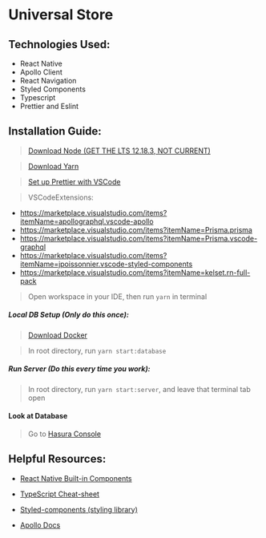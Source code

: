 # Universal Store

## Technologies Used:
-   React Native
-   Apollo Client
-   React Navigation
-   Styled Components
-   Typescript
-   Prettier and Eslint

## Installation Guide:

> [Download Node (GET THE LTS 12.18.3, NOT CURRENT)](https://nodejs.org/en/download/)

> [Download Yarn](https://classic.yarnpkg.com/en/docs/cli/install/)

> [Set up Prettier with VSCode](https://www.codereadability.com/automated-code-formatting-with-prettier/)

> VSCodeExtensions:
- https://marketplace.visualstudio.com/items?itemName=apollographql.vscode-apollo
- https://marketplace.visualstudio.com/items?itemName=Prisma.prisma
- https://marketplace.visualstudio.com/items?itemName=Prisma.vscode-graphql
- https://marketplace.visualstudio.com/items?itemName=jpoissonnier.vscode-styled-components
- https://marketplace.visualstudio.com/items?itemName=kelset.rn-full-pack

> Open workspace in your IDE, then run `yarn` in terminal

##### Local DB Setup (Only do this once):
> [Download Docker](https://www.docker.com/products/docker-desktop)

> In root directory, run `yarn start:database`

##### Run Server (*Do this every time you work*):

> In root directory, run `yarn start:server`, and leave that terminal tab open

#### Look at Database

> Go to [Hasura Console](https://localhost:8080/)

## Helpful Resources:

* [React Native Built-in Components](https://reactnative.dev/docs/components-and-apis)

* [TypeScript Cheat-sheet](https://www.typescriptlang.org/docs/handbook/typescript-in-5-minutes.html)

* [Styled-components (styling library)](https://styled-components.com/docs)

* [Apollo Docs](https://www.apollographql.com/docs/)
